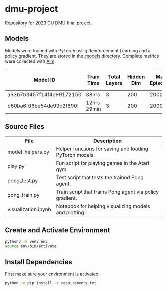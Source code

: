 # dmu-project

Repository for 2023 CU DMU final project.

## Models

Models were trained with PyTorch using Reinforcement Learning and a policy gradient. They are stored in the [.models](./.models) directory. Complete metrics were collected with [Aim](https://github.com/aimhubio/aim).

| Model ID                 | Train Time  | Total Layers | Hidden Dim | Max Episodes | Max Steps / Episode | Gamma | Learning Rate | Batch Size | Reward-to-Go | Baseline Subtraction |
| ------------------------ | ----------- | ------------ | ---------- | ------------ | ------------------- | ----- | ------------- | ---------- | ------------ | -------------------- |
| a53b7b3457f14f4e99172150 | 38hrs       | 3            | 200        | 20000        | 5000                | 0.99  | 0.0001        | 1          | ✅           | ❌                   |
| b60ba6f06be54de99c2f890f | 12hrs 29min | 3            | 200        | 20000        | 1000                | 0.99  | 0.0001        | 1          | ✅           | ❌                   |

## Source Files

| File                | Description                                              |
| ------------------- | -------------------------------------------------------- |
| model_helpers.py    | Helper functions for saving and loading PyTorch models.  |
| play.py             | Fun script for playing games in the Atari gym.           |
| pong_test.py        | Test script that tests the trained Pong agent.           |
| pong_train.py       | Train script that trains Pong agent via policy gradient. |
| visualization.ipynb | Notebook for helping visualizing models and plotting.    |

## Create and Activate Environment

```sh
python3 -m venv env
source env/bin/activate
```

## Install Dependencies

First make sure your environment is activated.

```sh
python -m pip install -r requirements.txt
```
